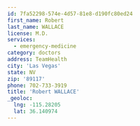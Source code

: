 ```yaml
---
id: 7fa52298-574e-4d57-81e8-d190fc80ed24
first_name: Robert
last_name: WALLACE
license: M.D.
services:
  - emergency-medicine
category: doctors
address: TeamHealth
city: 'Las Vegas'
state: NV
zip: '89117'
phone: 702-733-3919
title: 'Robert WALLACE'
_geoloc:
  lng: -115.28205
  lat: 36.140974
---
```

